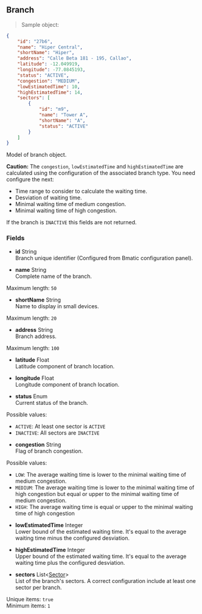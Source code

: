 
## Branch

> Sample object:

```json
{
    "id": "27b6",
    "name": "Hiper Central",
    "shortName": "Hiper",
    "address": "Calle Beta 181 - 195, Callao",
    "latitude": -12.049919,
    "longitude": -77.0845193,
    "status": "ACTIVE",
    "congestion": "MEDIUM",
    "lowEstimatedTime": 10,
    "highEstimatedTime": 14,
    "sectors": [
        {
            "id": "m9",
            "name": "Tower A",
            "shortName": "A",
            "status": "ACTIVE"
        }
    ]
}
```

Model of branch object.

<aside class="warning">
    <strong>Caution:</strong> The <code>congestion</code>, <code>lowEstimatedTime</code> and <code>highEstimatedTime</code> are calculated using the configuration of the associated branch type. You need configure the next:
    <ul>
        <li>Time range to consider to calculate the waiting time.</li>
        <li>Desviation of waiting time.</li>
        <li>Minimal waiting time of medium congestion.</li>
        <li>Minimal waiting time of high congestion.</li>
    </ul>
    If the branch is <code>INACTIVE</code> this fields are not returned.
</aside>

### Fields

* **id** <span class="param-type">String</span><br>
Branch unique identifier (Configured from Bmatic configuration panel).

* **name** <span class="param-type">String</span><br>
Complete name of the branch.
<p>
    <span class="param-condition">Maximum length:</span> <code>50</code>
</p>

* **shortName** <span class="param-type">String</span><br>
Name to display in small devices.
<p>
    <span class="param-condition">Maximum length:</span> <code>20</code>
</p>

* **address** <span class="param-type">String</span><br>
Branch address.
<p>
    <span class="param-condition">Maximum length:</span> <code>100</code>
</p>

* **latitude** <span class="param-type">Float</span><br>
Latitude component of branch location.

* **longitude** <span class="param-type">Float</span><br>
Longitude component of branch location.

* **status** <span class="param-type">Enum</span><br>
Current status of the branch.
<p>
    <span class="param-condition">Possible values:</span>
        <ul>
            <li><code>ACTIVE</code>: At least one sector is <code>ACTIVE</code></li>
            <li><code>INACTIVE</code>: All sectors are <code>INACTIVE</code></li>
        </ul>
</p>

* **congestion** <span class="param-type">String</span><br>
Flag of branch congestion.
<p>
    <span class="param-condition">Possible values:</span>
        <ul>
            <li><code>LOW</code>: The average waiting time is lower to the minimal waiting time of medium congestion.</li>
            <li><code>MEDIUM</code>: The average waiting time is lower to the minimal waiting time of high congestion but equal or upper to the minimal waiting time of medium congestion.</li>
            <li><code>HIGH</code>: The average waiting time is equal or upper to the minimal waiting time of high congestion</li>
        </ul>
</p>

* **lowEstimatedTime** <span class="param-type">Integer</span><br>
Lower bound of the estimated waiting time. It's equal to the average waiting time minus the configured desviation.

* **highEstimatedTime** <span class="param-type">Integer</span><br>
Upper bound of the estimated waiting time. It's equal to the average waiting time plus the configured desviation.

* **sectors** <span class="param-type">List\<[Sector](#sector)\></span><br>
List of the branch's sectors. A correct configuration include at least one sector per branch.
<p>
    <span class="param-condition">Unique items:</span> <code>true</code><br>
    <span class="param-condition">Minimum items:</span> <code>1</code>
</p>
